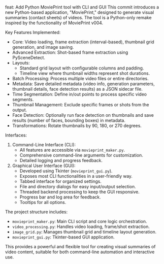 feat: Add Python MoviePrint tool with CLI and GUI
This commit introduces a new Python-based application, "MoviePrint,"
designed to generate visual summaries (contact sheets) of videos.
The tool is a Python-only remake inspired by the functionality of
MoviePrint v004.

Key Features Implemented:
- Core: Video loading, frame extraction (interval-based), thumbnail
  grid generation, and image saving.
- Advanced Extraction: Shot-based frame extraction using PySceneDetect.
- Layouts:
    - Standard grid layout with configurable columns and padding.
    - Timeline view where thumbnail widths represent shot durations.
- Batch Processing: Process multiple video files or entire directories.
- Metadata: Save detailed metadata (video info, generation parameters,
  thumbnail details, face detection results) as a JSON sidecar file.
- Time Segmentation: Define in/out points to process specific video segments.
- Thumbnail Management: Exclude specific frames or shots from the output.
- Face Detection: Optionally run face detection on thumbnails and save
  results (number of faces, bounding boxes) in metadata.
- Transformations: Rotate thumbnails by 90, 180, or 270 degrees.

Interfaces:
1.  Command-Line Interface (CLI):
    - All features are accessible via `movieprint_maker.py`.
    - Comprehensive command-line arguments for customization.
    - Detailed logging and progress feedback.
2.  Graphical User Interface (GUI):
    - Developed using Tkinter (`movieprint_gui.py`).
    - Exposes most CLI functionalities in a user-friendly way.
    - Tabbed interface for organized settings.
    - File and directory dialogs for easy input/output selection.
    - Threaded backend processing to keep the GUI responsive.
    - Progress bar and log area for feedback.
    - Tooltips for all options.

The project structure includes:
- `movieprint_maker.py`: Main CLI script and core logic orchestration.
- `video_processing.py`: Handles video loading, frame/shot extraction.
- `image_grid.py`: Manages thumbnail grid and timeline layout generation.
- `movieprint_gui.py`: Tkinter-based GUI application.

This provides a powerful and flexible tool for creating visual
summaries of video content, suitable for both command-line automation
and interactive use.
